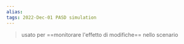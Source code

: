 ```yaml
---
alias: 
tags: 2022-Dec-01 PASD simulation
---
```


> usato per ==monitorare l'effetto di modifiche== nello scenario